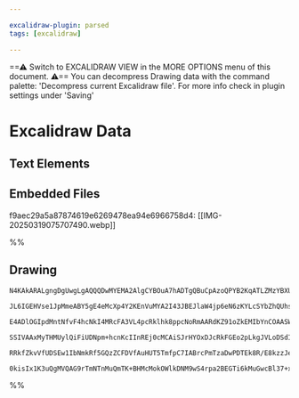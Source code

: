 ```yaml
---

excalidraw-plugin: parsed
tags: [excalidraw]

---
```

==⚠  Switch to EXCALIDRAW VIEW in the MORE OPTIONS menu of this document. ⚠== You can decompress Drawing data with the command palette: 'Decompress current Excalidraw file'. For more info check in plugin settings under 'Saving'


# Excalidraw Data

## Text Elements
## Embedded Files
f9aec29a5a87874619e6269478ea94e6966758d4: [[IMG-20250319075707490.webp]]

%%
## Drawing
```compressed-json
N4KAkARALgngDgUwgLgAQQQDwMYEMA2AlgCYBOuA7hADTgQBuCpAzoQPYB2KqATLZMzYBXUtiRoIACyhQ4zZAHoFAc0JRJQgEYA6bGwC2CgF7N6hbEcK4OCtptbErHALRY8RMpWdx8Q1TdIEfARcZgRmBShcZQUebQB2bQBWGjoghH0EDihmbgBtcDBQMBKIEm4IbAArADUhAHU4Kq5+UthECsJ9aKRWyExuZx4ARm0AZjGABgAOeOGk6Z5JseGe

JL6IGEHVse1JpMmeABY5gE4eMcXp4Y2KEnVuMYA2I43JBEJlaW4jp6eN6zKYLcSYbZhQUhsADWCAAwmx8GxSBUIdZmHBcIFsqkSpBNLhsFDlJChBxiPDEciJKiOOjMVkoDjSgAzQj4fAAZVgwIkkgJGkCTIEEOhCHq90k3BuhWFkJhXJgPPQgg8QogJK+HHCuTQ0txEDYGOwai2usmoJl6uEZK1zB1qA4QnZYIQCGI3Cew1WetKjBY7C4aDGGz9r

E4ADlOGIpdMntNfvF4hcNkI4MRcFA3VL4pcRklhk8ppcNoRmAARdKZ91oZkEMIbYnCOAASWI9ryAF0NpprcQAKLBTLZdtdy1EDhQ7iO51jtiErNoCFCBAbVnBVsVZmnXAIbA8bdJXCzWa/YanBBPHhPU4naYhG8X05/eILYhHNXMdziVAFXFgH0lMMMqjvqhBklgFS4JMECFAAvuAIEQLgcBwFyGbfsUkDqBk34QEQXyMq0DCEAgFAAEIEkSJJkh

SSIVAAxMyTHMUylQiFiUDNpm+hcnKcIInREj0cMCAiSJrHYOxDJcRkFGEo2pLkgJVLoDSdIcRJUnZDJ+gAGJspy3K4Sq5REZJpAcTpvGiuKxAPGgfCFGxFnSdx1nykZFQme6ZlaZx3EAErCJq2pSr5LnadxADyRomlK5rhZZ3G6ZwUC6bg+hsqaqDrE55lJRkKXZByhBGN+SyJa5GQACpYFAACC+GBugwTMoReV+VZUSkA1FlsBQ7y4NWDpOvglW

RRkfZkvVfUDSEw1IbNmkRf5GQzZCFDVfAuHUT5TmfpC7IABrcPmTzaDwPDTEk8R/E8kzzJeREHQi+AAJo/GMpzjLd8xPk88RPrMuWlEYbAGNwmGQPQBDLlKcHjat+hBYptr2laimscSJAlWV3AVU52PEFyCBwKdRFEwAsmwxAIFNuCaMEw21vg9aE6QJC0SpUMQGRCILaQyj4gAFCM8TULwwzi5L0uTMkACUaoBQgyhOpiFSCyLFygrwUwS9rEty

0kisIx1K3uQgMVQAG9rTmNTnMuQmTK+BHMcMokOWlkDNM9wS4rpa2BEGTi6kMuGwcBl37+xswhQOO0dhwgpulHYVS7jkHKR3A1O0/TjMLqgLNs6UBLW4w1Xg/gnv6u0xnpNg1ucGqknggYW0dGgdsbIi87M3WAf6vgoQNY3hAV1XU6jXB4CwfwEBruEkPwbBQA==
```
%%